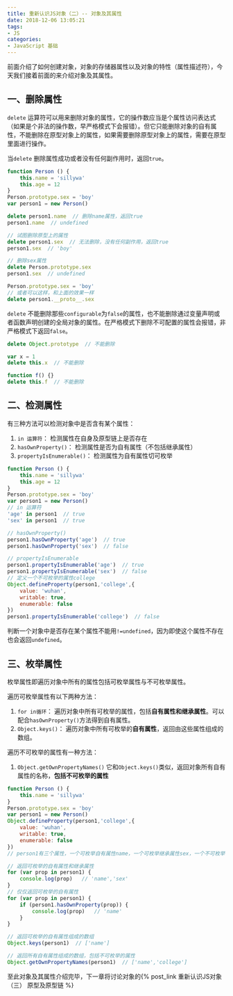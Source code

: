 ```yaml
---
title: 重新认识JS对象（二）-- 对象及其属性
date: 2018-12-06 13:05:21
tags:
- JS
categories:
- JavaScript 基础
---
```

前面介绍了如何创建对象，对象的存储器属性以及对象的特性（属性描述符），今天我们接着前面的来介绍对象及其属性。

<!-- more -->

## 一、删除属性
`delete` 运算符可以用来删除对象的属性，它的操作数应当是个属性访问表达式（如果是个非法的操作数，早严格模式下会报错）。但它只能删除对象的自有属性，不能删除在原型对象上的属性，如果需要删除原型对象上的属性，需要在原型里面进行操作。

当`delete` 删除属性成功或者没有任何副作用时，返回`true`。
```js
function Person () {
    this.name = 'sillywa'
    this.age = 12
}
Person.prototype.sex = 'boy'
var person1 = new Person()

delete person1.name  // 删除name属性，返回true
person1.name  // undefined

// 试图删除原型上的属性
delete person1.sex  // 无法删除，没有任何副作用，返回true
person1.sex  // 'boy'

// 删除sex属性
delete Person.prototype.sex
person1.sex  // undefined

Person.prototype.sex = 'boy'
// 或者可以这样，和上面的效果一样
delete person1.__proto__.sex
```
`delete` 不能删除那些`configurable`为`false`的属性，也不能删除通过变量声明或者函数声明创建的全局对象的属性。在严格模式下删除不可配置的属性会报错，非严格模式下返回`false`。
```js
delete Object.prototype  // 不能删除

var x = 1
delete this.x  // 不能删除

function f() {}
delete this.f  // 不能删除
```
## 二、检测属性
有三种方法可以检测对象中是否含有某个属性：
1. `in 运算符`：  检测属性在自身及原型链上是否存在
2. `hasOwnProperty()`：  检测属性是否为自有属性（不包括继承属性）
3. `propertyIsEnumerable()`：  检测属性为自有属性切可枚举
```js
function Person () {
    this.name = 'sillywa'
    this.age = 12
}
Person.prototype.sex = 'boy'
var person1 = new Person()
// in 运算符
'age' in person1  // true
'sex' in person1  // true

// hasOwnProperty()
person1.hasOwnProperty('age')  // true
person1.hasOwnProperty('sex')  // false

// propertyIsEnumerable
person1.propertyIsEnumerable('age')  // true
person1.propertyIsEnumerable('sex')  // false
// 定义一个不可枚举的属性college
Object.defineProperty(person1,'college',{
    value: 'wuhan',
    writable: true,
    enumerable: false
})
person1.propertyIsEnumerable('college')  // false
```
判断一个对象中是否存在某个属性不能用`!=undefined`，因为即使这个属性不存在也会返回`undefined`。
## 三、枚举属性
枚举属性即遍历对象中所有的属性包括可枚举属性与不可枚举属性。

遍历可枚举属性有以下两种方法：
1. `for in循环`：  遍历对象中所有可枚举的属性，包括**自有属性和继承属性**。可以配合`hasOwnProperty()`方法得到自有属性。
2. `Object.keys()`：  遍历对象中所有可枚举的**自有属性**，返回由这些属性组成的数组。

遍历不可枚举的属性有一种方法：
1. `Object.getOwnPropertyNames()` 它和`Object.keys()`类似，返回对象所有自有属性的名称，**包括不可枚举的属性**
```js
function Person () {
    this.name = 'sillywa'
}
Person.prototype.sex = 'boy'
var person1 = new Person()
Object.defineProperty(person1,'college',{
    value: 'wuhan',
    writable: true,
    enumerable: false
})
// person1有三个属性，一个可枚举自有属性name，一个可枚举继承属性sex，一个不可枚举自有属性college

// 返回可枚举的自有属性和继承属性
for (var prop in person1) {
    console.log(prop)   // 'name','sex'
}
// 仅仅返回可枚举的自有属性
for (var prop in person1) {
    if (person1.hasOwnProperty(prop)) {
        console.log(prop)   // 'name'
    }
}

// 返回可枚举的自有属性组成的数组
Object.keys(person1)  // ['name']

// 返回所有自有属性组成的数组，包括不可枚举的属性
Object.getOwnPropertyNames(person1)  // ['name','college']

```

至此对象及其属性介绍完毕，下一章将讨论对象的{% post_link 重新认识JS对象（三） 原型及原型链 %}
